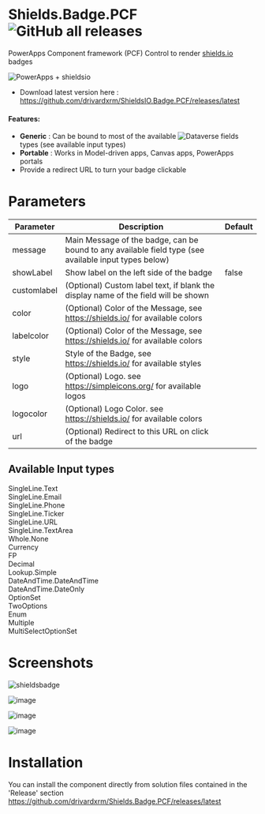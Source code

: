 # Shields.Badge.PCF ![GitHub all releases](https://img.shields.io/github/downloads/drivardxrm/ShieldsIO.Badge.PCF/total?style=plastic)
 PowerApps Component framework (PCF) Control to render [shields.io](https://shields.io/) badges  
 
 ![PowerApps + shieldsio](https://img.shields.io/badge/PowerApps_%E2%99%A5%EF%B8%8F-Shields.io-404040?style=plastic&labelColor=742774&logo=powerapps&logoColor=null)
 
 * Download latest version here : https://github.com/drivardxrm/ShieldsIO.Badge.PCF/releases/latest

#### Features:

- **Generic** : Can be bound to most of the available ![Dataverse](https://img.shields.io/badge/-Dataverse-brightgreen?style=plastic&labelColor=null&logo=powerapps&logoColor=white) fields types (see available input types)
- **Portable** : Works in Model-driven apps, Canvas apps, PowerApps portals
- Provide a redirect URL to turn your badge clickable


# Parameters
| Parameter         | Description                                                                                  | Default     |
|-------------------|----------------------------------------------------------------------------------------------|----------   |
| message  | Main Message of the badge, can be bound to any available field type (see available input types below) |             |
| showLabel  | Show label on the left side of the badge |   false          |
| customlabel   |  (Optional) Custom label text, if blank the display name of the field will be shown   | |
| color   | (Optional) Color of the Message, see https://shields.io/ for available colors|  |
| labelcolor | (Optional) Color of the Message, see https://shields.io/ for available colors |     |
| style | Style of the Badge, see https://shields.io/ for available styles |     |
| logo | (Optional) Logo. see https://simpleicons.org/ for available logos |     |
| logocolor | (Optional) Logo Color. see https://shields.io/ for available colors |     |
| url | (Optional) Redirect to this URL on click of the badge |     |



## Available Input types ##
SingleLine.Text  
SingleLine.Email   
SingleLine.Phone   
SingleLine.Ticker  
SingleLine.URL  
SingleLine.TextArea  
Whole.None  
Currency  
FP  
Decimal  
Lookup.Simple  
DateAndTime.DateAndTime  
DateAndTime.DateOnly  
OptionSet  
TwoOptions  
Enum  
Multiple  
MultiSelectOptionSet  

# Screenshots

![shieldsbadge](https://user-images.githubusercontent.com/38399134/159392553-92deca84-ab02-4c70-a2aa-b1fe13901e96.png)


![image](https://user-images.githubusercontent.com/38399134/159392415-8787d133-758b-4720-845f-5e6a694e2169.png)

![image](https://user-images.githubusercontent.com/38399134/159394924-d2bc30fa-14d5-4146-be65-b69495e739b0.png)

![image](https://user-images.githubusercontent.com/38399134/159395186-d531471d-ea00-4621-9dbc-e7f709e7bef8.png)


# Installation
You can install the component directly from solution files contained in the 'Release' section
https://github.com/drivardxrm/Shields.Badge.PCF/releases/latest
